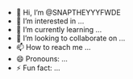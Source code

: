 - 👋 Hi, I’m @SNAPTHEYYYFWDE
- 👀 I’m interested in ...
- 🌱 I’m currently learning ...
- 💞️ I’m looking to collaborate on ...
- 📫 How to reach me ...
- 😄 Pronouns: ...
- ⚡ Fun fact: ...

<!---
SNAPTHEYYYFWDE/SNAPTHEYYYFWDE is a ✨ special ✨ repository because its `README.md` (this file) appears on your GitHub profile.
You can click the Preview link to take a look at your changes.
--->
